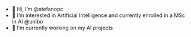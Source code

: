 - 👋 Hi, I’m @stefanopc
- 👀 I’m interested in Artificial Intelligence and currently enrolled in a MSc in AI @unibo
- 🌱 I’m currently working on my AI projects

<!--- [![Stefano's GitHub stats](https://github-readme-stats.vercel.app/api?username=stefanopc)](https://github.com/anuraghazra/github-readme-stats) --->

<!---
stefanopc/stefanopc is a ✨ special ✨ repository because its `README.md` (this file) appears on your GitHub profile.
You can click the Preview link to take a look at your changes.
--->
